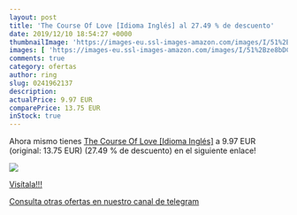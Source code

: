 ```yaml
---
layout: post
title: 'The Course Of Love [Idioma Inglés] al 27.49 % de descuento'
date: 2019/12/10 18:54:27 +0000
thumbnailImage: 'https://images-eu.ssl-images-amazon.com/images/I/51%2Bze8bDCJL._SL200_.jpg'
images: [ 'https://images-eu.ssl-images-amazon.com/images/I/51%2Bze8bDCJL._SL200_.jpg' ]
comments: true
category: ofertas
author: ring
slug: 0241962137
description:
actualPrice: 9.97 EUR
comparePrice: 13.75 EUR
inStock: true
---
```


Ahora mismo tienes [The Course Of Love [Idioma Inglés]](https://www.amazon.com/dp/0241962137/?tag=redken08-20) a 9.97 EUR (original: 13.75 EUR) (27.49 %  de descuento) en el siguiente enlace!

[![](https://images-eu.ssl-images-amazon.com/images/I/51%2Bze8bDCJL._SL200_.jpg)](https://www.amazon.com/dp/0241962137/?tag=redken08-20)

[Visítala!!!](https://www.amazon.com/dp/0241962137/?tag=redken08-20)

[Consulta otras ofertas en nuestro canal de telegram](https://t.me/s/ofertas25)
